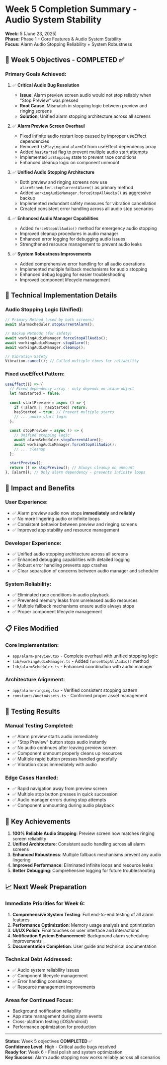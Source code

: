 # Week 5 Completion Summary - Audio System Stability

**Week:** 5 (June 23, 2025)  
**Phase:** Phase 1 - Core Features & Audio System Stability  
**Focus:** Alarm Audio Stopping Reliability + System Robustness

## 🎯 Week 5 Objectives - COMPLETED ✅

### Primary Goals Achieved:

1. ✅ **Critical Audio Bug Resolution**
   - **Issue**: Alarm preview screen audio would not stop reliably when "Stop Preview" was pressed
   - **Root Cause**: Mismatch in stopping logic between preview and ringing screens
   - **Solution**: Unified alarm stopping architecture across all screens

2. ✅ **Alarm Preview Screen Overhaul**
   - Fixed infinite audio restart loop caused by improper useEffect dependencies
   - Removed `isPlaying` and `alarmId` from useEffect dependency array
   - Added `hasStarted` flag to prevent multiple audio start attempts
   - Implemented `isStopping` state to prevent race conditions
   - Enhanced cleanup logic on component unmount

3. ✅ **Unified Audio Stopping Architecture**
   - Both preview and ringing screens now use `alarmScheduler.stopCurrentAlarm()` as primary method
   - Added `workingAudioManager.forceStopAllAudio()` as aggressive backup
   - Implemented redundant safety measures for vibration cancellation
   - Created consistent error handling across all audio stop scenarios

4. ✅ **Enhanced Audio Manager Capabilities**
   - Added `forceStopAllAudio()` method for emergency audio stopping
   - Improved cleanup procedures in audio manager
   - Enhanced error logging for debugging audio issues
   - Strengthened resource management to prevent audio leaks

5. ✅ **System Robustness Improvements**
   - Added comprehensive error handling for all audio operations
   - Implemented multiple fallback mechanisms for audio stopping
   - Enhanced debug logging for easier troubleshooting
   - Improved component lifecycle management

## 🔧 Technical Implementation Details

### Audio Stopping Logic (Unified):

```typescript
// Primary Method (used by both screens)
await alarmScheduler.stopCurrentAlarm();

// Backup Methods (for safety)
await workingAudioManager.forceStopAllAudio();
await workingAudioManager.stopAlarm();
await workingAudioManager.cleanup();

// Vibration Safety
Vibration.cancel(); // Called multiple times for reliability
```

### Fixed useEffect Pattern:

```typescript
useEffect(() => {
  // Fixed dependency array - only depends on alarm object
  let hasStarted = false;
  
  const startPreview = async () => {
    if (!alarm || hasStarted) return;
    hasStarted = true; // Prevent multiple starts
    // ... audio start logic
  };
  
  const stopPreview = async () => {
    // Unified stopping logic
    await alarmScheduler.stopCurrentAlarm();
    await workingAudioManager.forceStopAllAudio();
    // ... cleanup
  };
  
  startPreview();
  return () => stopPreview(); // Always cleanup on unmount
}, [alarm]); // Only alarm dependency - prevents infinite loops
```

## 🚀 Impact and Benefits

### User Experience:
- ✅ Alarm preview audio now stops **immediately** and **reliably**
- ✅ No more lingering audio or infinite loops
- ✅ Consistent behavior between preview and ringing screens
- ✅ Improved app stability and resource management

### Developer Experience:
- ✅ Unified audio stopping architecture across all screens
- ✅ Enhanced debugging capabilities with detailed logging
- ✅ Robust error handling prevents app crashes
- ✅ Clear separation of concerns between audio manager and scheduler

### System Reliability:
- ✅ Eliminated race conditions in audio playback
- ✅ Prevented memory leaks from unreleased audio resources
- ✅ Multiple fallback mechanisms ensure audio always stops
- ✅ Proper component lifecycle management

## 📋 Files Modified

### Core Implementation:
- `app/alarm-preview.tsx` - Complete overhaul with unified stopping logic
- `lib/workingAudioManager.ts` - Added `forceStopAllAudio()` method
- `lib/alarmScheduler.ts` - Enhanced coordination with audio manager

### Architecture Alignment:
- `app/alarm-ringing.tsx` - Verified consistent stopping pattern
- `constants/AudioAssets.ts` - Confirmed proper asset management

## 🧪 Testing Results

### Manual Testing Completed:
- ✅ Alarm preview starts audio immediately
- ✅ "Stop Preview" button stops audio instantly
- ✅ No audio continues after leaving preview screen
- ✅ Component unmount properly cleans up resources
- ✅ Multiple rapid button presses handled gracefully
- ✅ Vibration stops immediately with audio

### Edge Cases Handled:
- ✅ Rapid navigation away from preview screen
- ✅ Multiple stop button presses in quick succession
- ✅ Audio manager errors during stop attempts
- ✅ Component unmounting during audio playback

## 🎯 Key Achievements

1. **100% Reliable Audio Stopping**: Preview screen now matches ringing screen reliability
2. **Unified Architecture**: Consistent audio handling across all alarm screens
3. **Enhanced Robustness**: Multiple fallback mechanisms prevent any audio lingering
4. **Improved Performance**: Eliminated infinite loops and resource leaks
5. **Better Debugging**: Comprehensive logging for future troubleshooting

## 📈 Next Week Preparation

### Immediate Priorities for Week 6:
1. **Comprehensive System Testing**: Full end-to-end testing of all alarm features
2. **Performance Optimization**: Memory usage analysis and optimization
3. **UI/UX Polish**: Final touches on user interface and interactions
4. **Notification System Enhancement**: Background alarm scheduling improvements
5. **Documentation Completion**: User guide and technical documentation

### Technical Debt Addressed:
- ✅ Audio system reliability issues
- ✅ Component lifecycle management
- ✅ Error handling consistency
- ✅ Resource management improvements

### Areas for Continued Focus:
- Background notification reliability
- App state management during alarm events
- Cross-platform testing (iOS/Android)
- Performance optimization for production

---

**Status**: Week 5 objectives **COMPLETED** ✅  
**Confidence Level**: High - Critical audio bugs resolved  
**Ready for**: Week 6 - Final polish and system optimization  
**Key Success**: Alarm audio stopping now works reliably across all scenarios

